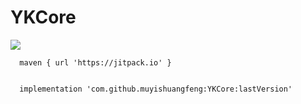 # YKCore
 [![](https://jitpack.io/v/muyishuangfeng/YKCore.svg)](https://jitpack.io/#muyishuangfeng/YKCore)
     
      maven { url 'https://jitpack.io' }
      
      
      implementation 'com.github.muyishuangfeng:YKCore:lastVersion'
